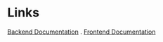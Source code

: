 # Links
 [Backend Documentation](puzzles-api/README.md)
. 
 [Frontend Documentation](estore-ui/README.md)
